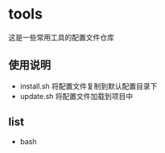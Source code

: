 # tools
这是一些常用工具的配置文件仓库

## 使用说明
- install.sh 将配置文件复制到默认配置目录下
- update.sh 将配置文件加载到项目中

## list
- bash 
